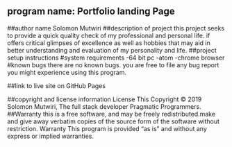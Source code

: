 
## program name: Portfolio landing Page
##author name
Solomon Mutwiri
##description of project
this project seeks to provide a quick quality check of my professional and personal life. if offers critical glimpses of excellence as well as hobbies that may aid in better understanding and evaluation of my personality and life.
##project setup instructions
#system requirements
-64 bit pc
-atom
-chrome browser
#known bugs
there are no known bugs. you are free to file any bug report you might experience using this program.

##link to live site on GitHub Pages

##copyright and license information
License
This Copyright © 2019 Solomon Mutwiri, The full stack developer Pragmatic Programmers.
##Warranty
this is a free software, and may be freely redistributed.make and give away verbatim copies of the source form of the software without restriction.
Warranty
This program is provided “as is” and without any express or implied warranties.
